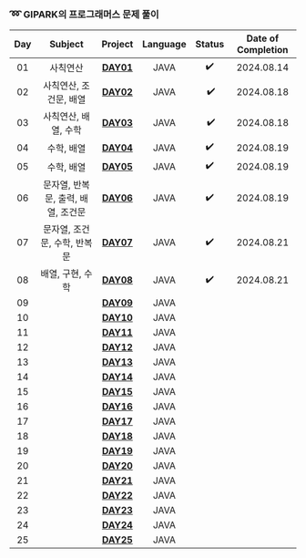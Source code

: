 ### ➿ GIPARK의 프로그래머스 문제 풀이

| Day |        Subject        |      Project       | Language | Status | Date of Completion |
|:---:|:---------------------:|:------------------:|:--------:|:------:|:------------------:|
| 01  |         사칙연산          | **[DAY01](Day01)** |   JAVA   |   ✔️   |     2024.08.14     |
| 02  |     사칙연산, 조건문, 배열     | **[DAY02](Day02)** |   JAVA   | ️ ️✔️  |     2024.08.18     |
| 03  |     사칙연산, 배열, 수학      | **[DAY03](Day03)** |   JAVA   | ️ ️✔️  |     2024.08.18     |
| 04  |        수학, 배열         | **[DAY04](Day04)** |   JAVA   |   ✔️   |     2024.08.19     |
| 05  |        수학, 배열         | **[DAY05](Day05)** |   JAVA   |   ✔️   |     2024.08.19     |
| 06  | 문자열, 반복문, 출력, 배열, 조건문 | **[DAY06](Day06)** |   JAVA   |   ✔️   |     2024.08.19     |
| 07  |   문자열, 조건문, 수학, 반복문   | **[DAY07](Day07)** |   JAVA   |   ✔️   |     2024.08.21     |
| 08  |      배열, 구현, 수학       | **[DAY08](Day08)** |   JAVA   |   ✔️   |     2024.08.21     |
| 09  |                       | **[DAY09](Day09)** |   JAVA   |        |                    |
| 10  |                       | **[DAY10](Day10)** |   JAVA   |        |                    |
| 11  |                       | **[DAY11](Day11)** |   JAVA   |        |                    |
| 12  |                       | **[DAY12](Day12)** |   JAVA   |        |                    |
| 13  |                       | **[DAY13](Day13)** |   JAVA   |        |                    |
| 14  |                       | **[DAY14](Day14)** |   JAVA   |        |                    |
| 15  |                       | **[DAY15](Day15)** |   JAVA   |        |                    |
| 16  |                       | **[DAY16](Day16)** |   JAVA   |        |                    |
| 17  |                       | **[DAY17](Day17)** |   JAVA   |        |                    |
| 18  |                       | **[DAY18](Day18)** |   JAVA   |        |                    |
| 19  |                       | **[DAY19](Day19)** |   JAVA   |        |                    |
| 20  |                       | **[DAY20](Day20)** |   JAVA   |        |                    |
| 21  |                       | **[DAY21](Day21)** |   JAVA   |        |                    |
| 22  |                       | **[DAY22](Day22)** |   JAVA   |        |                    |
| 23  |                       | **[DAY23](Day23)** |   JAVA   |        |                    |
| 24  |                       | **[DAY24](Day24)** |   JAVA   |        |                    |
| 25  |                       | **[DAY25](Day25)** |   JAVA   |   ️    |                    |
